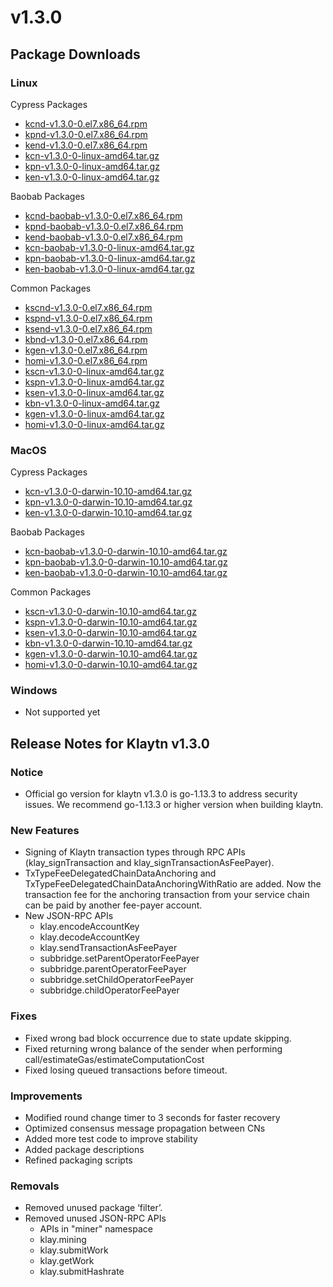 # v1.3.0

## Package Downloads <a href="#package-downloads" id="package-downloads"></a>

### Linux <a href="#linux" id="linux"></a>

Cypress Packages

* [kcnd-v1.3.0-0.el7.x86\_64.rpm](http://packages.klaytn.net/klaytn/v1.3.0/kcnd-v1.3.0-0.el7.x86\_64.rpm)
* [kpnd-v1.3.0-0.el7.x86\_64.rpm](http://packages.klaytn.net/klaytn/v1.3.0/kpnd-v1.3.0-0.el7.x86\_64.rpm)
* [kend-v1.3.0-0.el7.x86\_64.rpm](http://packages.klaytn.net/klaytn/v1.3.0/kend-v1.3.0-0.el7.x86\_64.rpm)
* [kcn-v1.3.0-0-linux-amd64.tar.gz](http://packages.klaytn.net/klaytn/v1.3.0/kcn-v1.3.0-0-linux-amd64.tar.gz)
* [kpn-v1.3.0-0-linux-amd64.tar.gz](http://packages.klaytn.net/klaytn/v1.3.0/kpn-v1.3.0-0-linux-amd64.tar.gz)
* [ken-v1.3.0-0-linux-amd64.tar.gz](http://packages.klaytn.net/klaytn/v1.3.0/ken-v1.3.0-0-linux-amd64.tar.gz)

Baobab Packages

* [kcnd-baobab-v1.3.0-0.el7.x86\_64.rpm](http://packages.klaytn.net/klaytn/v1.3.0/kcnd-baobab-v1.3.0-0.el7.x86\_64.rpm)
* [kpnd-baobab-v1.3.0-0.el7.x86\_64.rpm](http://packages.klaytn.net/klaytn/v1.3.0/kpnd-baobab-v1.3.0-0.el7.x86\_64.rpm)
* [kend-baobab-v1.3.0-0.el7.x86\_64.rpm](http://packages.klaytn.net/klaytn/v1.3.0/kend-baobab-v1.3.0-0.el7.x86\_64.rpm)
* [kcn-baobab-v1.3.0-0-linux-amd64.tar.gz](http://packages.klaytn.net/klaytn/v1.3.0/kcn-baobab-v1.3.0-0-linux-amd64.tar.gz)
* [kpn-baobab-v1.3.0-0-linux-amd64.tar.gz](http://packages.klaytn.net/klaytn/v1.3.0/kpn-baobab-v1.3.0-0-linux-amd64.tar.gz)
* [ken-baobab-v1.3.0-0-linux-amd64.tar.gz](http://packages.klaytn.net/klaytn/v1.3.0/ken-baobab-v1.3.0-0-linux-amd64.tar.gz)

Common Packages

* [kscnd-v1.3.0-0.el7.x86\_64.rpm](http://packages.klaytn.net/klaytn/v1.3.0/kscnd-v1.3.0-0.el7.x86\_64.rpm)
* [kspnd-v1.3.0-0.el7.x86\_64.rpm](http://packages.klaytn.net/klaytn/v1.3.0/kspnd-v1.3.0-0.el7.x86\_64.rpm)
* [ksend-v1.3.0-0.el7.x86\_64.rpm](http://packages.klaytn.net/klaytn/v1.3.0/ksend-v1.3.0-0.el7.x86\_64.rpm)
* [kbnd-v1.3.0-0.el7.x86\_64.rpm](http://packages.klaytn.net/klaytn/v1.3.0/kbnd-v1.3.0-0.el7.x86\_64.rpm)
* [kgen-v1.3.0-0.el7.x86\_64.rpm](http://packages.klaytn.net/klaytn/v1.3.0/kgen-v1.3.0-0.el7.x86\_64.rpm)
* [homi-v1.3.0-0.el7.x86\_64.rpm](http://packages.klaytn.net/klaytn/v1.3.0/homi-v1.3.0-0.el7.x86\_64.rpm)
* [kscn-v1.3.0-0-linux-amd64.tar.gz](http://packages.klaytn.net/klaytn/v1.3.0/kscn-v1.3.0-0-linux-amd64.tar.gz)
* [kspn-v1.3.0-0-linux-amd64.tar.gz](http://packages.klaytn.net/klaytn/v1.3.0/kspn-v1.3.0-0-linux-amd64.tar.gz)
* [ksen-v1.3.0-0-linux-amd64.tar.gz](http://packages.klaytn.net/klaytn/v1.3.0/ksen-v1.3.0-0-linux-amd64.tar.gz)
* [kbn-v1.3.0-0-linux-amd64.tar.gz](http://packages.klaytn.net/klaytn/v1.3.0/kbn-v1.3.0-0-linux-amd64.tar.gz)
* [kgen-v1.3.0-0-linux-amd64.tar.gz](http://packages.klaytn.net/klaytn/v1.3.0/kgen-v1.3.0-0-linux-amd64.tar.gz)
* [homi-v1.3.0-0-linux-amd64.tar.gz](http://packages.klaytn.net/klaytn/v1.3.0/homi-v1.3.0-0-linux-amd64.tar.gz)

### MacOS <a href="#macos" id="macos"></a>

Cypress Packages

* [kcn-v1.3.0-0-darwin-10.10-amd64.tar.gz](http://packages.klaytn.net/klaytn/v1.3.0/kcn-v1.3.0-0-darwin-10.10-amd64.tar.gz)
* [kpn-v1.3.0-0-darwin-10.10-amd64.tar.gz](http://packages.klaytn.net/klaytn/v1.3.0/kpn-v1.3.0-0-darwin-10.10-amd64.tar.gz)
* [ken-v1.3.0-0-darwin-10.10-amd64.tar.gz](http://packages.klaytn.net/klaytn/v1.3.0/ken-v1.3.0-0-darwin-10.10-amd64.tar.gz)

Baobab Packages

* [kcn-baobab-v1.3.0-0-darwin-10.10-amd64.tar.gz](http://packages.klaytn.net/klaytn/v1.3.0/kcn-baobab-v1.3.0-0-darwin-10.10-amd64.tar.gz)
* [kpn-baobab-v1.3.0-0-darwin-10.10-amd64.tar.gz](http://packages.klaytn.net/klaytn/v1.3.0/kpn-baobab-v1.3.0-0-darwin-10.10-amd64.tar.gz)
* [ken-baobab-v1.3.0-0-darwin-10.10-amd64.tar.gz](http://packages.klaytn.net/klaytn/v1.3.0/ken-baobab-v1.3.0-0-darwin-10.10-amd64.tar.gz)

Common Packages

* [kscn-v1.3.0-0-darwin-10.10-amd64.tar.gz](http://packages.klaytn.net/klaytn/v1.3.0/kscn-v1.3.0-0-darwin-10.10-amd64.tar.gz)
* [kspn-v1.3.0-0-darwin-10.10-amd64.tar.gz](http://packages.klaytn.net/klaytn/v1.3.0/kspn-v1.3.0-0-darwin-10.10-amd64.tar.gz)
* [ksen-v1.3.0-0-darwin-10.10-amd64.tar.gz](http://packages.klaytn.net/klaytn/v1.3.0/ksen-v1.3.0-0-darwin-10.10-amd64.tar.gz)
* [kbn-v1.3.0-0-darwin-10.10-amd64.tar.gz](http://packages.klaytn.net/klaytn/v1.3.0/kbn-v1.3.0-0-darwin-10.10-amd64.tar.gz)
* [kgen-v1.3.0-0-darwin-10.10-amd64.tar.gz](http://packages.klaytn.net/klaytn/v1.3.0/kgen-v1.3.0-0-darwin-10.10-amd64.tar.gz)
* [homi-v1.3.0-0-darwin-10.10-amd64.tar.gz](http://packages.klaytn.net/klaytn/v1.3.0/homi-v1.3.0-0-darwin-10.10-amd64.tar.gz)

### Windows <a href="#windows" id="windows"></a>

* Not supported yet

## Release Notes for Klaytn v1.3.0 <a href="#release-notes-for-klaytn-v1-3-0" id="release-notes-for-klaytn-v1-3-0"></a>

### Notice <a href="#notice" id="notice"></a>

* Official go version for klaytn v1.3.0 is go-1.13.3 to address security issues. We recommend go-1.13.3 or higher version when building klaytn.

### New Features <a href="#new-features" id="new-features"></a>

* Signing of Klaytn transaction types through RPC APIs (klay\_signTransaction and klay\_signTransactionAsFeePayer).
* TxTypeFeeDelegatedChainDataAnchoring and TxTypeFeeDelegatedChainDataAnchoringWithRatio are added. Now the transaction fee for the anchoring transaction from your service chain can be paid by another fee-payer account.
* New JSON-RPC APIs
  * klay.encodeAccountKey
  * klay.decodeAccountKey
  * klay.sendTransactionAsFeePayer
  * subbridge.setParentOperatorFeePayer
  * subbridge.parentOperatorFeePayer
  * subbridge.setChildOperatorFeePayer
  * subbridge.childOperatorFeePayer

### Fixes <a href="#fixes" id="fixes"></a>

* Fixed wrong bad block occurrence due to state update skipping.
* Fixed returning wrong balance of the sender when performing call/estimateGas/estimateComputationCost
* Fixed losing queued transactions before timeout.

### Improvements <a href="#improvements" id="improvements"></a>

* Modified round change timer to 3 seconds for faster recovery
* Optimized consensus message propagation between CNs
* Added more test code to improve stability
* Added package descriptions
* Refined packaging scripts

### Removals <a href="#removals" id="removals"></a>

* Removed unused package ‘filter’.
* Removed unused JSON-RPC APIs
  * APIs in "miner" namespace
  * klay.mining
  * klay.submitWork
  * klay.getWork
  * klay.submitHashrate
